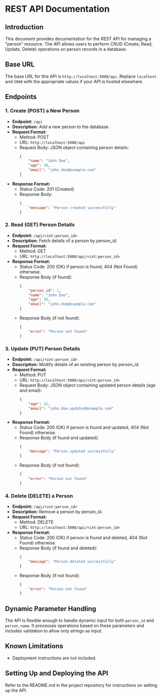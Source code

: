 # REST API Documentation

## Introduction

This document provides documentation for the REST API for managing a "person" resource. The API allows users to perform CRUD (Create, Read, Update, Delete) operations on person records in a database.

## Base URL

The base URL for this API is `http://localhost:5000/api`. Replace `localhost` and `5000` with the appropriate values if your API is hosted elsewhere.

## Endpoints

### 1. Create (POST) a New Person

- **Endpoint:** `/api`
- **Description:** Add a new person to the database.
- **Request Format:**
  - Method: POST
  - URL: `http://localhost:5000/api`
  - Request Body: JSON object containing person details:
    ```json
    {
        "name": "John Doe",
        "age": 30,
        "email": "john.doe@example.com"
    }
    ```
- **Response Format:**
  - Status Code: 201 (Created)
  - Response Body:
    ```json
    {
        "message": "Person created successfully"
    }
    ```

### 2. Read (GET) Person Details

- **Endpoint:** `/api/<int:person_id>`
- **Description:** Fetch details of a person by person_id.
- **Request Format:**
  - Method: GET
  - URL: `http://localhost:5000/api/<int:person_id>`
- **Response Format:**
  - Status Code: 200 (OK) if person is found, 404 (Not Found) otherwise.
  - Response Body (if found):
    ```json
    {
        "person_id": 1,
        "name": "John Doe",
        "age": 30,
        "email": "john.doe@example.com"
    }
    ```
  - Response Body (if not found):
    ```json
    {
        "error": "Person not found"
    }
    ```

### 3. Update (PUT) Person Details

- **Endpoint:** `/api/<int:person_id>`
- **Description:** Modify details of an existing person by person_id.
- **Request Format:**
  - Method: PUT
  - URL: `http://localhost:5000/api/<int:person_id>`
  - Request Body: JSON object containing updated person details (age and email):
    ```json
    {
        "age": 31,
        "email": "john.doe.updated@example.com"
    }
    ```
- **Response Format:**
  - Status Code: 200 (OK) if person is found and updated, 404 (Not Found) otherwise.
  - Response Body (if found and updated):
    ```json
    {
        "message": "Person updated successfully"
    }
    ```
  - Response Body (if not found):
    ```json
    {
        "error": "Person not found"
    }
    ```

### 4. Delete (DELETE) a Person

- **Endpoint:** `/api/<int:person_id>`
- **Description:** Remove a person by person_id.
- **Request Format:**
  - Method: DELETE
  - URL: `http://localhost:5000/api/<int:person_id>`
- **Response Format:**
  - Status Code: 200 (OK) if person is found and deleted, 404 (Not Found) otherwise.
  - Response Body (if found and deleted):
    ```json
    {
        "message": "Person deleted successfully"
    }
    ```
  - Response Body (if not found):
    ```json
    {
        "error": "Person not found"
    }
    ```

## Dynamic Parameter Handling

The API is flexible enough to handle dynamic input for both `person_id` and `person_name`. It processes operations based on these parameters and includes validation to allow only strings as input.

## Known Limitations

- Deployment instructions are not included.

## Setting Up and Deploying the API

Refer to the README.md in the project repository for instructions on setting up the API.

